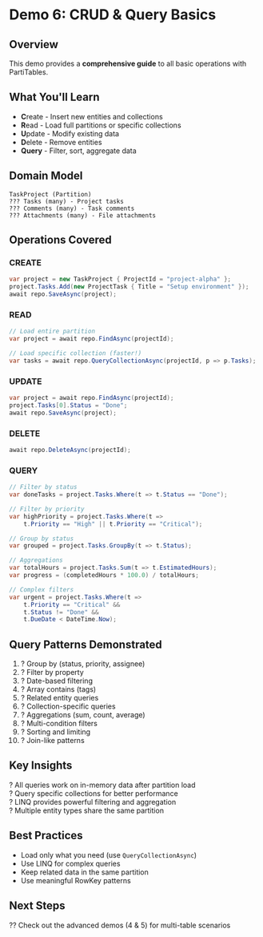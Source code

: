 # Demo 6: CRUD & Query Basics

## Overview
This demo provides a **comprehensive guide** to all basic operations with PartiTables.

## What You'll Learn
- **C**reate - Insert new entities and collections
- **R**ead - Load full partitions or specific collections
- **U**pdate - Modify existing data
- **D**elete - Remove entities
- **Query** - Filter, sort, aggregate data

## Domain Model
```
TaskProject (Partition)
??? Tasks (many) - Project tasks
??? Comments (many) - Task comments
??? Attachments (many) - File attachments
```

## Operations Covered

### CREATE
```csharp
var project = new TaskProject { ProjectId = "project-alpha" };
project.Tasks.Add(new ProjectTask { Title = "Setup environment" });
await repo.SaveAsync(project);
```

### READ
```csharp
// Load entire partition
var project = await repo.FindAsync(projectId);

// Load specific collection (faster!)
var tasks = await repo.QueryCollectionAsync(projectId, p => p.Tasks);
```

### UPDATE
```csharp
var project = await repo.FindAsync(projectId);
project.Tasks[0].Status = "Done";
await repo.SaveAsync(project);
```

### DELETE
```csharp
await repo.DeleteAsync(projectId);
```

### QUERY
```csharp
// Filter by status
var doneTasks = project.Tasks.Where(t => t.Status == "Done");

// Filter by priority
var highPriority = project.Tasks.Where(t => 
    t.Priority == "High" || t.Priority == "Critical");

// Group by status
var grouped = project.Tasks.GroupBy(t => t.Status);

// Aggregations
var totalHours = project.Tasks.Sum(t => t.EstimatedHours);
var progress = (completedHours * 100.0) / totalHours;

// Complex filters
var urgent = project.Tasks.Where(t =>
    t.Priority == "Critical" &&
    t.Status != "Done" &&
    t.DueDate < DateTime.Now);
```

## Query Patterns Demonstrated
1. ? Group by (status, priority, assignee)
2. ? Filter by property
3. ? Date-based filtering
4. ? Array contains (tags)
5. ? Related entity queries
6. ? Collection-specific queries
7. ? Aggregations (sum, count, average)
8. ? Multi-condition filters
9. ? Sorting and limiting
10. ? Join-like patterns

## Key Insights
? All queries work on in-memory data after partition load  
? Query specific collections for better performance  
? LINQ provides powerful filtering and aggregation  
? Multiple entity types share the same partition  

## Best Practices
- Load only what you need (use `QueryCollectionAsync`)
- Use LINQ for complex queries
- Keep related data in the same partition
- Use meaningful RowKey patterns

## Next Steps
?? Check out the advanced demos (4 & 5) for multi-table scenarios
